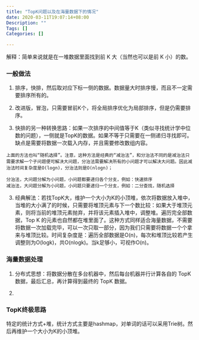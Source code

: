 ```yaml
---
title: "TopK问题以及在海量数据下的情况"
date: 2020-03-11T19:07:14+08:00
Description: ""
Tags: []
Categories: []

---
```


解释：简单来说就是在一堆数据里面找到前 K 大（当然也可以是前 K 小）的数。

### 一般做法

1. 排序，快排，然后取对应下标一侧的数据。数据量大时排序慢，而且不一定需要排序所有的。

3. 改进版，冒泡，只需要冒前K个，将全局排序优化为局部排序，但是仍需要排序。

2. 快排的另一种转换思路：如果一次排序的中间值等于K（类似寻找统计学中位数的问题），一侧就是TopK的数据。如果不等于只需要在一侧递归寻找即可。缺点是需要将数据一次载入内存，并且需要修改数组内容。

```
上面的方法也叫“随机选择”。注意，这种方法是经典的“减治法”，和分治法不同的是减治法只需要求解一个子问题便可解决大问题，分治法需要解决所有的小问题才可以解决大问题。因此减治法时间复杂度是O(logn)，分治法则是O(nlogn)；

分治法，大问题分解为小问题，小问题都要递归各个分支，例如：快速排序
减治法，大问题分解为小问题，小问题只要递归一个分支，例如：二分查找，随机选择
```

3. 经典解法：若找TopK大，维护一个大小为K的小顶堆，依次将数据放入堆中，当堆的大小满了的时候，只需要将堆顶元素与下一个数比较：如果大于堆顶元素，则将当前的堆顶元素抛弃，并将该元素插入堆中，调整堆。遍历完全部数据，Top K 的元素也自然都在堆里面了。这种方式同样适合海量数据，不需要将数据一次加载完毕，可以一次只取一部分，因为我们只需要将数据一个个拿来与堆顶比较。时间复杂度是：遍历全部数据是O(n)，每次和堆顶比较若产生调整则为O(logk)，共O(nlogk)。当k足够小，可视作O(n)。

### 海量数据处理

1. 分布式思想：将数据分散在多台机器中，然后每台机器并行计算各自的 TopK 数据，最后汇总，再计算得到最终的 TopK 数据。

2. 

### TopK终极思路

特定的统计方式+堆，统计方式主要是hashmap，对单词的话可以采用Trie树。然后再维护一个大小为K的小顶堆。